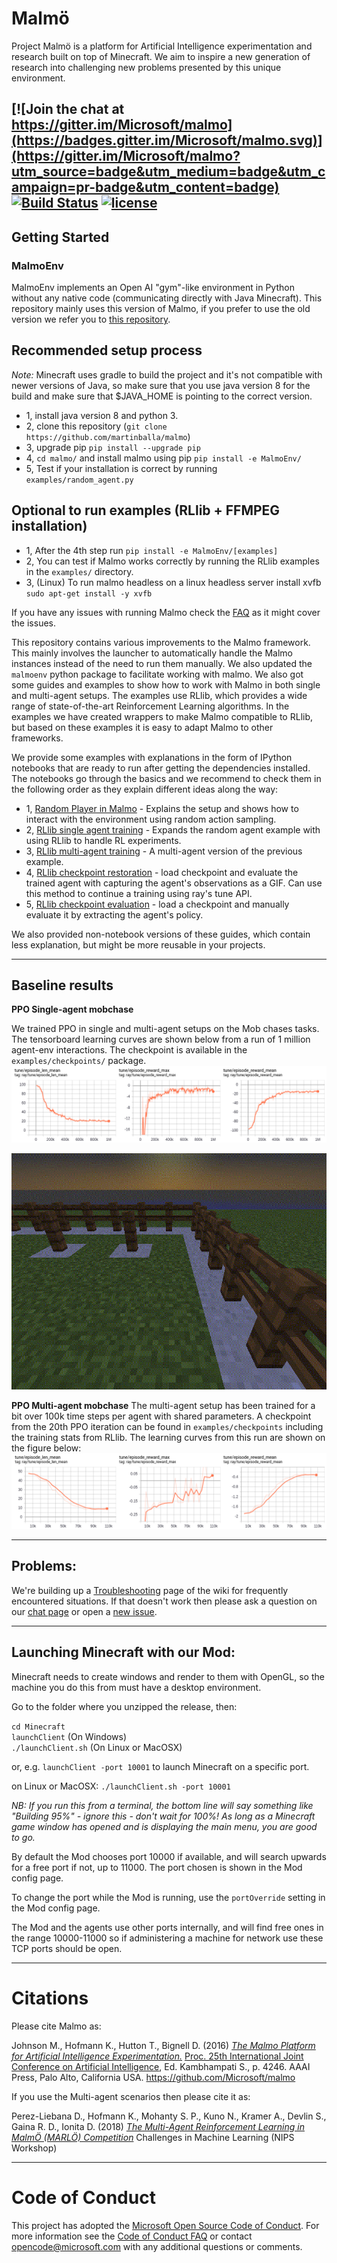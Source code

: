 # Malmö #
Project Malmö is a platform for Artificial Intelligence experimentation and research built on top of Minecraft. We aim to inspire a new generation of research into challenging new problems presented by this unique environment.

[![Join the chat at https://gitter.im/Microsoft/malmo](https://badges.gitter.im/Microsoft/malmo.svg)](https://gitter.im/Microsoft/malmo?utm_source=badge&utm_medium=badge&utm_campaign=pr-badge&utm_content=badge) [![Build Status](https://travis-ci.org/Microsoft/malmo.svg?branch=master)](https://travis-ci.org/Microsoft/malmo) [![license](https://img.shields.io/github/license/mashape/apistatus.svg?maxAge=2592000)](https://github.com/Microsoft/malmo/blob/master/LICENSE.txt)
----
## Getting Started ##

### MalmoEnv ###

MalmoEnv implements an Open AI "gym"-like environment in Python without any native code (communicating directly with Java Minecraft). This repository mainly uses this version of Malmo, if you prefer to use the old version we refer you to [this repository](https://github.com/microsoft/malmo).

## Recommended setup process 
*Note:* Minecraft uses gradle to build the project and it's not compatible with newer versions of Java, so make sure that you use java version 8 for the build and make sure that $JAVA_HOME is pointing to the correct version.
- 1, install java version 8 and python 3. 
- 2, clone this repository (```git clone https://github.com/martinballa/malmo```)
- 3, upgrade pip ```pip install --upgrade pip```
- 4, ```cd malmo/``` and install malmo using pip ```pip install -e MalmoEnv/```
- 5, Test if your installation is correct by running ```examples/random_agent.py```

## Optional to run examples (RLlib + FFMPEG installation)
- 1, After the 4th step run ```pip install -e MalmoEnv/[examples]```
- 2, You can test if Malmo works correctly by running the RLlib examples in the ```examples/``` directory.
- 3, (Linux) To run malmo headless on a linux headless server install xvfb ```sudo apt-get install -y xvfb```

If you have any issues with running Malmo check the [FAQ](examples/FAQ.md) as it might cover the issues.

This repository contains various improvements to the Malmo framework. This mainly involves the launcher to automatically handle the Malmo instances instead of the need to run them manually. We also updated the ```malmoenv``` python package to facilitate working with malmo. We also got some guides and examples to show how to work with Malmo in both single and multi-agent setups. The examples use RLlib, which provides a wide range of state-of-the-art Reinforcement Learning algorithms. In the examples we have created wrappers to make Malmo compatible to RLlib, but based on these examples it is easy to adapt Malmo to other frameworks.

We provide some examples with explanations in the form of IPython notebooks that are ready to run after getting the dependencies installed.
The notebooks go through the basics and we recommend to check them in the following order as they explain different ideas along the way:
- 1, [Random Player in Malmo](examples/notebooks/random_agent_malmo.ipynb) - Explains the setup and shows how to interact with the environment using random action sampling.
- 2, [RLlib single agent training](examples/notebooks/rllib_single_agent.ipynb) - Expands the random agent example with using RLlib to handle RL experiments.
- 3, [RLlib multi-agent training](examples/notebooks/rllib_multi_agent.ipynb) - A multi-agent version of the previous example.
- 4, [RLlib checkpoint restoration](examples/notebooks/rllib_restore_checkpoint.ipynb) - load checkpoint and evaluate the trained agent with capturing the agent's observations as a GIF. Can use this method to continue a training using ray's tune API.
- 5, [RLlib checkpoint evaluation](examples/notebooks/rllib_evaluate_checkpoint.ipynb) - load a checkpoint and manually evaluate it by extracting the agent's policy.

We also provided non-notebook versions of these guides, which contain less explanation, but might be more reusable in your projects.

----
## Baseline results
**PPO Single-agent mobchase**

We trained PPO in single and multi-agent setups on the Mob chases tasks. The tensorboard learning curves are shown below from a run of 1 million agent-env interactions. The checkpoint is available in the ```examples/checkpoints/``` package.
![Single Agent PPO learning curves](examples/imgs/PPO_single_agent_mobchase.png)

![Evaluation](examples/imgs/PPO_single_agent_mobchase.gif)

**PPO Multi-agent mobchase**
The multi-agent setup has been trained for a bit over 100k time steps per agent with shared parameters. A checkpoint from the 20th PPO iteration can be found in ```examples/checkpoints``` including the training stats from RLlib. The learning curves from this run are shown on the figure below:
![Multi-Agent PPO learning curves](examples/imgs/PPO_multi_agent_mobchase.png)

----

## Problems: ##

We're building up a [Troubleshooting](https://github.com/Microsoft/malmo/wiki/Troubleshooting) page of the wiki for frequently encountered situations. If that doesn't work then please ask a question on our [chat page](https://gitter.im/Microsoft/malmo) or open a [new issue](https://github.com/Microsoft/malmo/issues/new).

----

## Launching Minecraft with our Mod: ##

Minecraft needs to create windows and render to them with OpenGL, so the machine you do this from must have a desktop environment.

Go to the folder where you unzipped the release, then:

`cd Minecraft`  
`launchClient` (On Windows)  
`./launchClient.sh` (On Linux or MacOSX)

or, e.g. `launchClient -port 10001` to launch Minecraft on a specific port.

on Linux or MacOSX: `./launchClient.sh -port 10001`

*NB: If you run this from a terminal, the bottom line will say something like "Building 95%" - ignore this - don't wait for 100%! As long as a Minecraft game window has opened and is displaying the main menu, you are good to go.*

By default the Mod chooses port 10000 if available, and will search upwards for a free port if not, up to 11000.
The port chosen is shown in the Mod config page.

To change the port while the Mod is running, use the `portOverride` setting in the Mod config page.

The Mod and the agents use other ports internally, and will find free ones in the range 10000-11000 so if administering
a machine for network use these TCP ports should be open.

----

# Citations #

Please cite Malmo as:

Johnson M., Hofmann K., Hutton T., Bignell D. (2016) [_The Malmo Platform for Artificial Intelligence Experimentation._](http://www.ijcai.org/Proceedings/16/Papers/643.pdf) [Proc. 25th International Joint Conference on Artificial Intelligence](http://www.ijcai.org/Proceedings/2016), Ed. Kambhampati S., p. 4246. AAAI Press, Palo Alto, California USA. https://github.com/Microsoft/malmo

If you use the Multi-agent scenarios then please cite it as:

Perez-Liebana D., Hofmann K., Mohanty S. P., Kuno N., Kramer A., Devlin S., Gaina R. D., Ionita D. (2018) [_The Multi-Agent Reinforcement Learning in MalmÖ (MARLÖ) Competition_](https://arxiv.org/abs/1901.08129) Challenges in Machine Learning (NIPS Workshop)

----

# Code of Conduct #

This project has adopted the [Microsoft Open Source Code of Conduct](https://opensource.microsoft.com/codeofconduct/). For more information see the [Code of Conduct FAQ](https://opensource.microsoft.com/codeofconduct/faq/) or contact [opencode@microsoft.com](mailto:opencode@microsoft.com) with any additional questions or comments.
